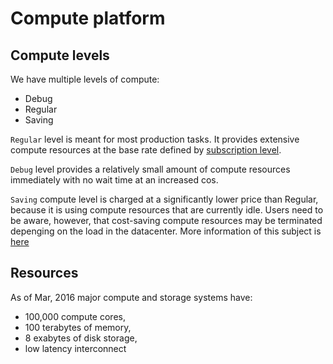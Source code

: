 # Compute platform

## Compute levels

We have multiple levels of compute:

- Debug
- Regular
- Saving

`Regular` level is meant for most production tasks. It provides extensive compute resources at the base rate defined by [subscription level](../billing/pricing.md).

`Debug` level provides a relatively small amount of compute resources immediately with no wait time at an increased cos.

`Saving` compute level is charged at a significantly lower price than Regular, because it is using compute resources that are currently idle. Users need to be aware, however, that cost-saving compute resources may be terminated depenging on the load in the datacenter. More information of this subject is [here](../cli/jobs.md#job-termination)

## Resources

As of Mar, 2016 major compute and storage systems have:

* 100,000 compute cores,
* 100 terabytes of memory,
* 8 exabytes of disk storage,
* low latency interconnect
